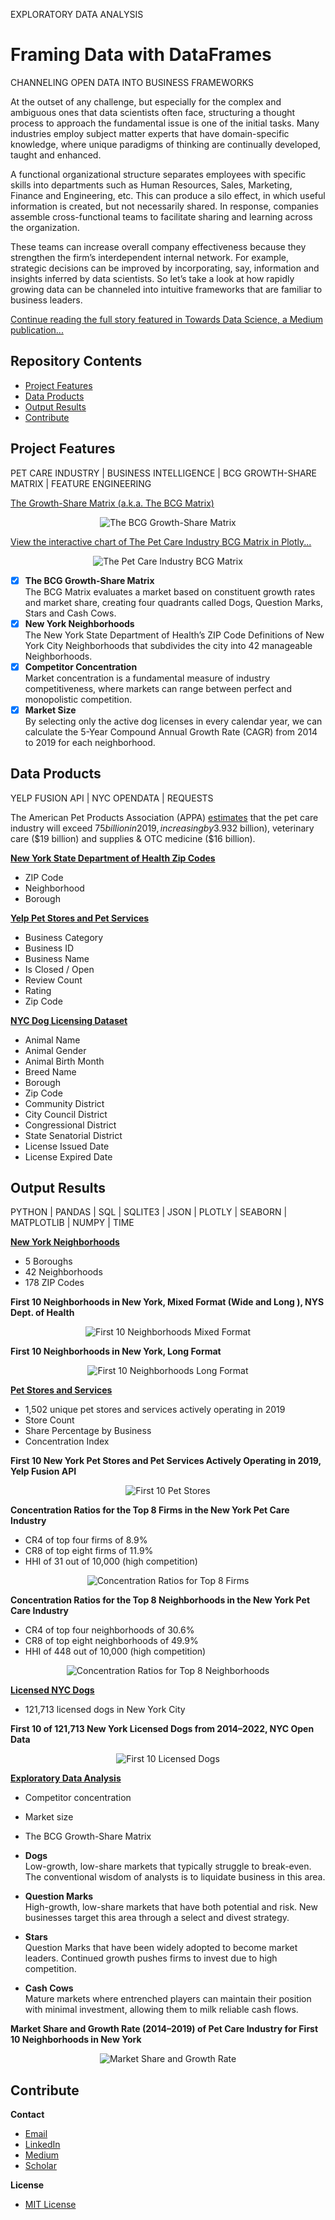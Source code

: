 EXPLORATORY DATA ANALYSIS
# Framing Data with DataFrames
CHANNELING OPEN DATA INTO BUSINESS FRAMEWORKS

At the outset of any challenge, but especially for the complex and ambiguous ones that data scientists often face, structuring a thought process to approach the fundamental issue is one of the initial tasks. Many industries employ subject matter experts that have domain-specific knowledge, where unique paradigms of thinking are continually developed, taught and enhanced.

A functional organizational structure separates employees with specific skills into departments such as Human Resources, Sales, Marketing, Finance and Engineering, etc. This can produce a silo effect, in which useful information is created, but not necessarily shared. In response, companies assemble cross-functional teams to facilitate sharing and learning across the organization.

These teams can increase overall company effectiveness because they strengthen the firm’s interdependent internal network. For example, strategic decisions can be improved by incorporating, say, information and insights inferred by data scientists. So let’s take a look at how rapidly growing data can be channeled into intuitive frameworks that are familiar to business leaders.

[Continue reading the full story featured in Towards Data Science, a Medium publication...](https://towardsdatascience.com/framing-data-with-dataframes-d9b7ce012be5?source=friends_link&sk=0866bef9af6443371ada8b3ed6753e67)

## Repository Contents

* [Project Features](#project-features)
* [Data Products](#data-products)
* [Output Results](#output-results)
* [Contribute](#contribute)

## Project Features
PET CARE INDUSTRY | BUSINESS INTELLIGENCE | BCG GROWTH-SHARE MATRIX | FEATURE ENGINEERING

[The Growth-Share Matrix (a.k.a. The BCG Matrix)](https://hbr.org/2011/12/the-charts-that-changed-the-world)

<p align="center">
  <img src="/img/00_The_BCG_Matrix.gif" title="The BCG Growth-Share Matrix">
</p>

[View the interactive chart of The Pet Care Industry BCG Matrix in Plotly...](https://plot.ly/~adam.c.dick/2/growth-share-matrix-of-licensed-dogs-in-new-york-by-neighborhood/)

<p align="center">
  <img src="/img/01_Growth_Share_Matrix_of_Licensed_Dogs.jpeg" title="The Pet Care Industry BCG Matrix">
</p>

- [x] **The BCG Growth-Share Matrix**<br>
The BCG Matrix evaluates a market based on constituent growth rates and market share, creating four quadrants called Dogs, Question Marks, Stars and Cash Cows.
- [x] **New York Neighborhoods**<br>
The New York State Department of Health’s ZIP Code Definitions of New York City Neighborhoods that subdivides the city into 42 manageable Neighborhoods.
- [x] **Competitor Concentration**<br>
Market concentration is a fundamental measure of industry competitiveness, where markets can range between perfect and monopolistic competition.
- [x] **Market Size**<br>
By selecting only the active dog licenses in every calendar year, we can calculate the 5-Year Compound Annual Growth Rate (CAGR) from 2014 to 2019 for each neighborhood.

## Data Products
YELP FUSION API | NYC OPENDATA | REQUESTS

The American Pet Products Association (APPA) [estimates](https://www.americanpetproducts.org/press_releasedetail.asp?id=191) that the pet care industry will exceed $75 billion in 2019, increasing by 3.9% over the previous year. Consumer spending categories are led by pet food ($32 billion), veterinary care ($19 billion) and supplies & OTC medicine ($16 billion).

**[New York State Department of Health Zip Codes](https://www.health.ny.gov/statistics/cancer/registry/appendix/neighborhoods.htm)**
* ZIP Code
* Neighborhood
* Borough

**[Yelp Pet Stores and Pet Services](https://www.yelp.com/fusion)**
* Business Category
* Business ID
* Business Name
* Is Closed / Open
* Review Count
* Rating
* Zip Code

**[NYC Dog Licensing Dataset](https://data.cityofnewyork.us/Health/NYC-Dog-Licensing-Dataset/nu7n-tubp)**
* Animal Name
* Animal Gender
* Animal Birth Month
* Breed Name
* Borough
* Zip Code
* Community District
* City Council District
* Congressional District
* State Senatorial District
* License Issued Date
* License Expired Date

## Output Results
PYTHON | PANDAS | SQL | SQLITE3 | JSON | PLOTLY | SEABORN | MATPLOTLIB | NUMPY | TIME

**[New York Neighborhoods](https://github.com/acdick/framing_data_with_dataframes/blob/master/src/01_Neighborhoods.ipynb)**
* 5 Boroughs
* 42 Neighborhoods
* 178 ZIP Codes

**First 10 Neighborhoods in New York, Mixed Format (Wide and Long ), NYS Dept. of Health**<br>

<p align="center">
  <img src="/img/02_First_10_Neighborhoods_Mixed_Format.png" title="First 10 Neighborhoods Mixed Format">
</p>

**First 10 Neighborhoods in New York, Long Format**<br>

<p align="center">
  <img src="/img/03_First_10_Neighborhoods_Long_Format.png" title="First 10 Neighborhoods Long Format">
</p>

**[Pet Stores and Services](https://github.com/acdick/framing_data_with_dataframes/blob/master/src/02_Pet_Stores_and_Services.ipynb)**
* 1,502 unique pet stores and services actively operating in 2019
* Store Count
* Share Percentage by Business
* Concentration Index

**First 10 New York Pet Stores and Pet Services Actively Operating in 2019, Yelp Fusion API**<br>

<p align="center">
  <img src="/img/04_First_10_Pet_Stores.png" title="First 10 Pet Stores">
</p>

**Concentration Ratios for the Top 8 Firms in the New York Pet Care Industry**
* CR4 of top four firms of 8.9%
* CR8 of top eight firms of 11.9%
* HHI of 31 out of 10,000 (high competition)

<p align="center">
  <img src="/img/05_Concentration_Ratios_for_Top_8_Firms.png" title="Concentration Ratios for Top 8 Firms">
</p>

**Concentration Ratios for the Top 8 Neighborhoods in the New York Pet Care Industry**
* CR4 of top four neighborhoods of 30.6%
* CR8 of top eight neighborhoods of 49.9%
* HHI of 448 out of 10,000 (high competition)

<p align="center">
  <img src="/img/06_Concentration_Ratios_for_Top_8_Neighborhoods.png" title="Concentration Ratios for Top 8 Neighborhoods">
</p>

**[Licensed NYC Dogs](https://github.com/acdick/framing_data_with_dataframes/blob/master/src/03_Dogs.ipynb)**
* 121,713 licensed dogs in New York City

**First 10 of 121,713 New York Licensed Dogs from 2014–2022, NYC Open Data**<br>
<p align="center">
  <img src="/img/07_First_10_Licensed_Dogs.png" title="First 10 Licensed Dogs">
</p>

**[Exploratory Data Analysis](https://github.com/acdick/framing_data_with_dataframes/blob/master/src/04_Exploratory_Data_Analysis.ipynb)**
* Competitor concentration
* Market size
* The BCG Growth-Share Matrix

* **Dogs**<br>
Low-growth, low-share markets that typically struggle to break-even. The conventional wisdom of analysts is to liquidate business in this area.
* **Question Marks**<br>
High-growth, low-share markets that have both potential and risk. New businesses target this area through a select and divest strategy.
* **Stars**<br>
Question Marks that have been widely adopted to become market leaders. Continued growth pushes firms to invest due to high competition.
* **Cash Cows**<br>
Mature markets where entrenched players can maintain their position with minimal investment, allowing them to milk reliable cash flows.

**Market Share and Growth Rate (2014–2019) of Pet Care Industry for First 10 Neighborhoods in New York**<br>

<p align="center">
  <img src="/img/08_Market_Share_and_Growth_Rate.png" title="Market Share and Growth Rate">
</p>

## Contribute

**Contact**
* [Email](mailto:adam.c.dick@gmail.com)
* [LinkedIn](https://www.linkedin.com/in/adamcdick/)
* [Medium](https://medium.com/@adam.c.dick)
* [Scholar](https://scholar.google.com/citations?user=eMO88ogAAAAJ&hl=en)

**License**
* [MIT License](https://github.com/acdick/framing_data_with_dataframes/blob/master/LICENSE)